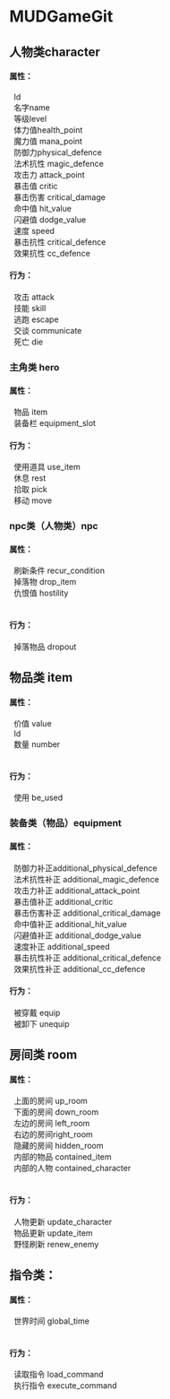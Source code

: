 # MUDGameGit
## 人物类character

#### 属性：
&nbsp;
Id  
&nbsp;
名字name  
&nbsp;
等级level  
&nbsp;
体力值health_point  
&nbsp;
魔力值 mana_point  
&nbsp;
防御力physical_defence  
&nbsp;
法术抗性 magic_defence  
&nbsp;
攻击力	attack_point  
&nbsp;
暴击值 critic  
&nbsp;
暴击伤害 critical_damage  
&nbsp;
命中值 hit_value  
&nbsp;
闪避值 dodge_value  
&nbsp;
速度 speed  
&nbsp;
暴击抗性 critical_defence  
&nbsp;
效果抗性 cc_defence  

#### 行为：
&nbsp;
攻击 attack  
&nbsp;
技能 skill  
&nbsp;
逃跑 escape  
&nbsp;
交谈 communicate  
&nbsp;
死亡 die

### 主角类 hero
#### 属性：
&nbsp;
物品 item  
&nbsp;
装备栏 equipment_slot  

#### 行为：
&nbsp;
使用道具 use_item  
&nbsp;
休息 rest  
&nbsp;
拾取 pick  
&nbsp;
移动 move  

### npc类（人物类）npc
#### 属性：
&nbsp;
刷新条件 recur_condition  
&nbsp;
掉落物 drop_item  
&nbsp;
仇恨值 hostility  
&nbsp;

#### 行为：
&nbsp;
掉落物品 dropout  

## 物品类 item
#### 属性：
&nbsp;
价值 value  
&nbsp;
Id  
&nbsp;
数量 number  
&nbsp;


#### 行为：
&nbsp;
使用 be_used


### 装备类（物品）equipment
#### 属性：
&nbsp;
防御力补正additional_physical_defence  
&nbsp;
法术抗性补正 additional_magic_defence  
&nbsp;
攻击力补正	additional_attack_point  
&nbsp;
暴击值补正 additional_critic  
&nbsp;
暴击伤害补正 additional_critical_damage  
&nbsp;
命中值补正 additional_hit_value  
&nbsp;
闪避值补正 additional_dodge_value  
&nbsp;
速度补正 additional_speed  
&nbsp;
暴击抗性补正 additional_critical_defence  
&nbsp;
效果抗性补正 additional_cc_defence

#### 行为：
&nbsp;
被穿戴 equip  
&nbsp;
被卸下 unequip  

## 房间类 room
#### 属性：
&nbsp;
上面的房间 up_room  
&nbsp;
下面的房间 down_room  
&nbsp;
左边的房间 left_room  
&nbsp;
右边的房间right_room  
&nbsp;
隐藏的房间 hidden_room  
&nbsp;
内部的物品 contained_item  
&nbsp;
内部的人物 contained_character  
&nbsp;

#### 行为：
&nbsp;
人物更新 update_character  
&nbsp;
物品更新 update_item  
&nbsp;
野怪刷新 renew_enemy
&nbsp;

## 指令类：
#### 属性：
&nbsp;
世界时间 global_time  
&nbsp;

#### 行为：
&nbsp;
读取指令 load_command  
&nbsp;
执行指令 execute_command  
&nbsp;
